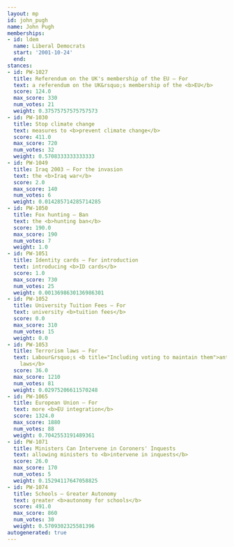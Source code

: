 ```yaml
---
layout: mp
id: john_pugh
name: John Pugh
memberships:
- id: ldem
  name: Liberal Democrats
  start: '2001-10-24'
  end: 
stances:
- id: PW-1027
  title: Referendum on the UK's membership of the EU — For
  text: a referendum on the UK&rsquo;s membership of the <b>EU</b>
  score: 124.0
  max_score: 330
  num_votes: 21
  weight: 0.37575757575757573
- id: PW-1030
  title: Stop climate change
  text: measures to <b>prevent climate change</b>
  score: 411.0
  max_score: 720
  num_votes: 32
  weight: 0.5708333333333333
- id: PW-1049
  title: Iraq 2003 — For the invasion
  text: the <b>Iraq war</b>
  score: 2.0
  max_score: 140
  num_votes: 6
  weight: 0.014285714285714285
- id: PW-1050
  title: Fox hunting — Ban
  text: the <b>hunting ban</b>
  score: 190.0
  max_score: 190
  num_votes: 7
  weight: 1.0
- id: PW-1051
  title: Identity cards — For introduction
  text: introducing <b>ID cards</b>
  score: 1.0
  max_score: 730
  num_votes: 25
  weight: 0.0013698630136986301
- id: PW-1052
  title: University Tuition Fees — For
  text: university <b>tuition fees</b>
  score: 0.0
  max_score: 310
  num_votes: 15
  weight: 0.0
- id: PW-1053
  title: Terrorism laws — For
  text: Labour&rsquo;s <b title="Including voting to maintain them">anti-terrorism
    laws</b>
  score: 36.0
  max_score: 1210
  num_votes: 81
  weight: 0.02975206611570248
- id: PW-1065
  title: European Union — For
  text: more <b>EU integration</b>
  score: 1324.0
  max_score: 1880
  num_votes: 88
  weight: 0.7042553191489361
- id: PW-1071
  title: Ministers Can Intervene in Coroners' Inquests
  text: allowing ministers to <b>intervene in inquests</b>
  score: 26.0
  max_score: 170
  num_votes: 5
  weight: 0.15294117647058825
- id: PW-1074
  title: Schools — Greater Autonomy
  text: greater <b>autonomy for schools</b>
  score: 491.0
  max_score: 860
  num_votes: 30
  weight: 0.5709302325581396
autogenerated: true
---
```

